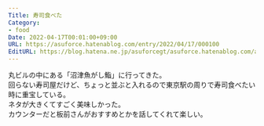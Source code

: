 ```yaml
---
Title: 寿司食べた
Category:
- food
Date: 2022-04-17T00:01:00+09:00
URL: https://asuforce.hatenablog.com/entry/2022/04/17/000100
EditURL: https://blog.hatena.ne.jp/asuforcegt/asuforce.hatenablog.com/atom/entry/13574176438084049450
---
```


丸ビルの中にある「沼津魚がし鮨」に行ってきた。  
回らない寿司屋だけど、ちょっと並ぶと入れるので東京駅の周りで寿司食べたい時に重宝している。  
ネタが大きくてすごく美味しかった。  
カウンターだと板前さんがおすすめとかを話してくれて楽しい。
